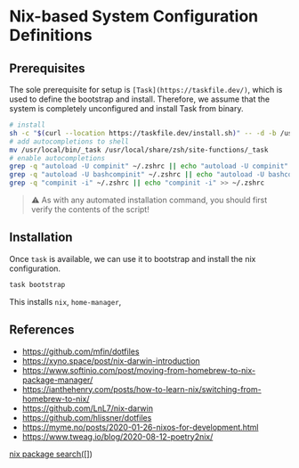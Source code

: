 # Nix-based System Configuration Definitions

## Prerequisites

The sole prerequisite for setup is `[Task](https://taskfile.dev/)`, which is used to define the bootstrap and install.
Therefore, we assume that the system is completely unconfigured and install Task from binary.

```sh
# install
sh -c "$(curl --location https://taskfile.dev/install.sh)" -- -d -b /usr/local/bin
# add autocompletions to shell
mv /usr/local/bin/_task /usr/local/share/zsh/site-functions/_task
# enable autocompletions
grep -q "autoload -U compinit" ~/.zshrc || echo "autoload -U compinit" >> ~/.zshrc
grep -q "autoload -U bashcompinit" ~/.zshrc || echo "autoload -U bashcompinit" >> ~/.zshrc
grep -q "compinit -i" ~/.zshrc || echo "compinit -i" >> ~/.zshrc
```

> ⚠️ As with any automated installation command, you should first verify the contents of the script!

## Installation

Once `task` is available, we can use it to bootstrap and install the nix configuration.

```sh
task bootstrap
```

This installs `nix`, `home-manager`,

## References

* <https://github.com/mfin/dotfiles>
* <https://xyno.space/post/nix-darwin-introduction>
* <https://www.softinio.com/post/moving-from-homebrew-to-nix-package-manager/>
* <https://ianthehenry.com/posts/how-to-learn-nix/switching-from-homebrew-to-nix/>
* <https://github.com/LnL7/nix-darwin>
* <https://github.com/hlissner/dotfiles>
* <https://myme.no/posts/2020-01-26-nixos-for-development.html>
* <https://www.tweag.io/blog/2020-08-12-poetry2nix/>

[nix package search([]](https://search.nixos.org/packages))
